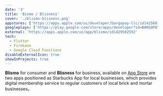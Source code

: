 ```yaml
---
date: '3'
title: 'Bismo / Blisness'
cover: './blismo-blisness.png'
appstores: ['https://apps.apple.com/us/developer/bargopay-llc/id1425601928']
googleplays: ['https://play.google.com/store/apps/developer?id=BARGOPAY+LLC']
external: 'https://apps.apple.com/us/app/blismo/id1429582592'
tech:
  - Flutter
  - Firebase
  - Google Cloud Functions
disableExternalIcon: true
showInProjects: true
---
```


**Blismo** for consumer and **Blisness** for business, available on [App Store](https://apps.apple.com/us/app/blismo/id1429582592) are two apps positioned as Starbucks App for local businesses, which provides digital membership service to regular customers of local brick and mortar businesses。
